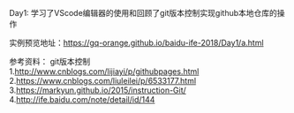 Day1:
学习了VScode编辑器的使用和回顾了git版本控制实现github本地仓库的操作

实例预览地址：https://gq-orange.github.io/baidu-ife-2018/Day1/a.html


参考资料：
git版本控制  
1.http://www.cnblogs.com/lijiayi/p/githubpages.html
2.https://www.cnblogs.com/liuleilei/p/6533177.html
3.https://markyun.github.io/2015/instruction-Git/
4.http://ife.baidu.com/note/detail/id/144
